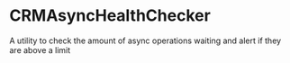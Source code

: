 # CRMAsyncHealthChecker
A utility to check the amount of async operations waiting and alert if they are above a limit
